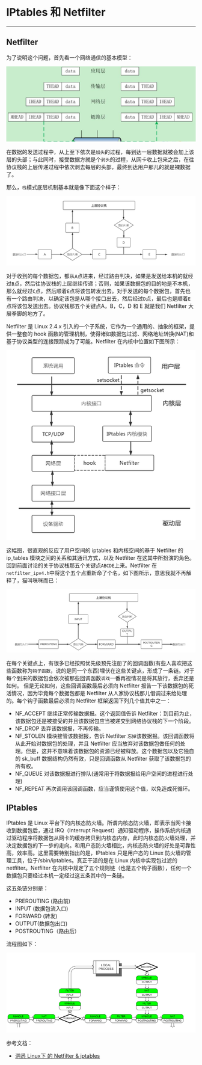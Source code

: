 # IPtables 和 Netfilter

----


## Netfilter

  为了说明这个问题，首先看一个网络通信的基本模型：
 
 ![conn][1]

  在数据的发送过程中，从上至下依次是`加头`的过程，每到达一层数据就被会加上该层的头部；与此同时，接受数据方就是个`剥头`的过程，从网卡收上包来之后，在往协议栈的上层传递过程中依次剥去每层的头部，最终到达用户那儿的就是裸数据了。

那么，`栈`模式底层机制基本就是像下面这个样子：

 ![stack][2] 


对于收到的每个数据包，都从`A`点进来，经过路由判决，如果是发送给本机的就经过`B`点，然后往协议栈的上层继续传递；否则，如果该数据包的目的地是不本机，那么就经过`C`点，然后顺着`E`点将该包转发出去。对于发送的每个数据包，首先也有一个路由判决，以确定该包是从哪个接口出去，然后经过`D`点，最后也是顺着`E`点将该包发送出去。协议栈那五个关键点A，B，C，D 和 E 就是我们 Netfilter 大展拳脚的地方了。


Netfilter 是 Linux 2.4.x 引入的一个子系统，它作为一个通用的、抽象的框架，提供一整套的 hook 函数的管理机制，使得诸如数据包过滤、网络地址转换(NAT)和基于协议类型的连接跟踪成为了可能。Netfilter 在内核中位置如下图所示：

  ![netfilter][3]

这幅图，很直观的反应了用户空间的 iptables 和内核空间的基于 Netfilter 的 ip_tables 模块之间的关系和其通讯方式，以及 Netfilter 在这其中所扮演的角色。回到前面讨论的关于协议栈那五个关键点`ABCDE`上来。Netfilter 在`netfilter_ipv4.h`中将这个五个点重新命了个名，如下图所示，意思我就不再解释了，猫叫咪咪而已：


  ![netfilter][4]


在每个关键点上，有很多已经按照优先级预先注册了的回调函数(有些人喜欢把这些函数称为`钩子函数`，说的是同一个东西)埋伏在这些关键点，形成了一条链。对于每个到来的数据包会依次被那些回调函数`调戏`一番再视情况是将其放行，丢弃还是如何。
但是无论如何，这些回调函数最后必须向 Netfilter 报告一下该数据包的死活情况，因为毕竟每个数据包都是 Netfilter 从人家协议栈那儿借调过来给处理的。每个钩子函数最后必须向 Netfilter 框架返回下列几个值其中之一：

*  NF_ACCEPT 继续正常传输数据报。这个返回值告诉 Netfilter：到目前为止，
该数据包还是被接受的并且该数据包应当被递交到网络协议栈的下一个阶段。
*  NF_DROP 丢弃该数据报，不再传输。
*  NF_STOLEN 模块接管该数据报，告诉 Netfilter `忘掉`该数据报。该回调函数将从此开始对数据包的处理，并且 Netfilter 应当放弃对该数据包做任何的处理。但是，这并不意味着该数据包的资源已经被释放。这个数据包以及它独自的 sk_buff 数据结构仍然有效，只是回调函数从 Netfilter 获取了该数据包的所有权。
*  NF_QUEUE 对该数据报进行排队(通常用于将数据报给用户空间的进程进行处理)
*  NF_REPEAT 再次调用该回调函数，应当谨慎使用这个值，以免造成死循环。


## IPtables
IPtables 是 Linux 平台下的内核态防火墙。所谓内核态防火墙，即表示当网卡接收到数据包后，通过 IRQ（Interrupt Request）通知驱动程序，操作系统内核通过驱动程序将数据包从网卡的缓存拷贝到内核态内存，此时内核态防火墙处理，并决定数据包的下一步的走向。和用户态防火墙相比，内核态防火墙的好处是可靠性高，效率高。这里需要特别指出的是，IPtables 只是用户态的 Linux 防火墙的管理工具，位于/sbin/iptables。真正干活的是在 Linux 内核中实现包过滤的 netfilter。Netfilter 在内核中规定了五个规则链（也是五个钩子函数），任何一个数据包只要经过本机一定经过这五条其中的一条链。

这五条链分别是：

 * PREROUTING (路由前)
 * INPUT (数据包流入口)
 * FORWARD (转发)
 * OUTPUT(数据包出口)              
 * POSTROUTING（路由后）

流程图如下：

 ![iptables][5]


参考文档：

* [洞悉 Linux下 的 Netfilter & iptables](http://blog.chinaunix.net/uid-23069658-id-3160506.html)

[1]: ../../images/linux_base/conn.png
[2]: ../../images/linux_base/stack.png
[3]: ../../images/linux_base/netfilter.png
[4]: ../../images/linux_base/netfilter2.png
[5]: ../../images/linux_base/iptables.png

